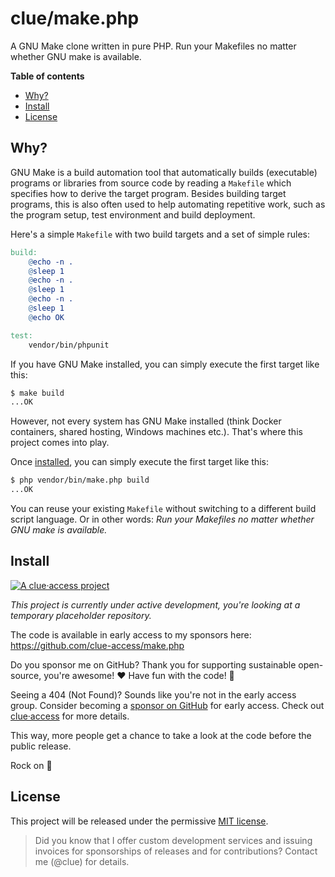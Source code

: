 # clue/make.php

A GNU Make clone written in pure PHP. Run your Makefiles no matter whether GNU make is available.

**Table of contents**

* [Why?](#why)
* [Install](#install)
* [License](#license)

## Why?

GNU Make is a build automation tool that automatically builds (executable) programs
or libraries from source code by reading a `Makefile` which specifies how to derive the target program.
Besides building target programs, this is also often used to help automating
repetitive work, such as the program setup, test environment and build deployment.

Here's a simple `Makefile` with two build targets and a set of simple rules:

```makefile
build:
	@echo -n .
	@sleep 1
	@echo -n .
	@sleep 1
	@echo -n .
	@sleep 1
	@echo OK

test:
	vendor/bin/phpunit
```

If you have GNU Make installed, you can simply execute the first target like this:

```bash
$ make build
...OK
```

However, not every system has GNU Make installed (think Docker containers, shared hosting, Windows machines etc.).
That's where this project comes into play.

Once [installed](#install), you can simply execute the first target like this:

```bash
$ php vendor/bin/make.php build
...OK
```

You can reuse your existing `Makefile` without switching to a different build script language.
Or in other words: *Run your Makefiles no matter whether GNU make is available.*

## Install

[![A clue·access project](https://raw.githubusercontent.com/clue-access/clue-access/main/clue-access.png)](https://github.com/clue-access/clue-access)

*This project is currently under active development,
you're looking at a temporary placeholder repository.*

The code is available in early access to my sponsors here: https://github.com/clue-access/make.php

Do you sponsor me on GitHub? Thank you for supporting sustainable open-source, you're awesome! ❤️ Have fun with the code! 🎉

Seeing a 404 (Not Found)? Sounds like you're not in the early access group. Consider becoming a [sponsor on GitHub](https://github.com/sponsors/clue) for early access. Check out [clue·access](https://github.com/clue-access/clue-access) for more details.

This way, more people get a chance to take a look at the code before the public release.

Rock on 🤘

## License

This project will be released under the permissive [MIT license](LICENSE).

> Did you know that I offer custom development services and issuing invoices for
  sponsorships of releases and for contributions? Contact me (@clue) for details.

